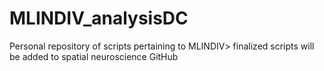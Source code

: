 # MLINDIV_analysisDC
Personal repository of scripts pertaining to MLINDIV> finalized scripts will be added to spatial neuroscience GitHub
